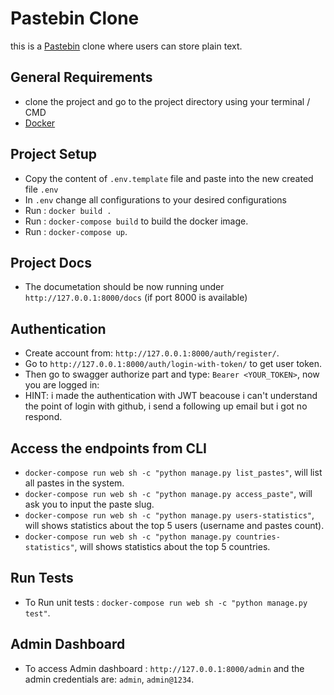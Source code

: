 # Pastebin Clone
this is a [Pastebin](https://pastebin.com/) clone where users can store plain text.

## General Requirements
* clone the project and go to the project directory using your terminal / CMD
* [Docker](https://docs.docker.com/get-docker/)

## Project Setup
* Copy the content of `.env.template` file and paste into the new created file `.env`
* In `.env` change all configurations to your desired configurations
* Run : `docker build .`
* Run : `docker-compose build` to build the docker image.
* Run : `docker-compose up`.

## Project Docs
* The documetation should be now running under `http://127.0.0.1:8000/docs` (if port 8000 is available)

## Authentication
* Create account from: `http://127.0.0.1:8000/auth/register/`.
* Go to `http://127.0.0.1:8000/auth/login-with-token/` to get user token.
* Then go to swagger authorize part and type: `Bearer <YOUR_TOKEN>`, now you are logged in:
* HINT: i made the authentication with JWT beacouse i can't understand the point of login with github, i send a following up email but i got no respond.

## Access the endpoints from CLI
* `docker-compose run web sh -c "python manage.py list_pastes"`, will list all pastes in the system.
* `docker-compose run web sh -c "python manage.py access_paste"`, will ask you to input the paste slug.
* `docker-compose run web sh -c "python manage.py users-statistics"`, will shows statistics about the top 5 users (username and pastes 
count).
* `docker-compose run web sh -c "python manage.py countries-statistics"`, will shows statistics about the top 5 countries.

## Run Tests
* To Run unit tests : `docker-compose run web sh -c "python manage.py test"`.


## Admin Dashboard
* To access Admin dashboard : `http://127.0.0.1:8000/admin` and the admin credentials are: `admin`, `admin@1234`.